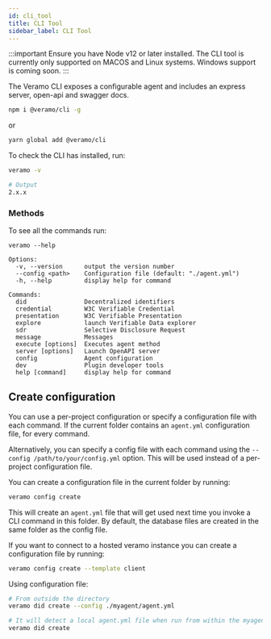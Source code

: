 ```yaml
---
id: cli_tool
title: CLI Tool
sidebar_label: CLI Tool
---
```


:::important
Ensure you have Node v12 or later installed. The CLI tool is currently only supported on MACOS and Linux systems. Windows support is coming soon.
:::

The Veramo CLI exposes a configurable agent and includes an express server, open-api and swagger docs.

```bash
npm i @veramo/cli -g
```

or

```bash
yarn global add @veramo/cli
```

To check the CLI has installed, run:

```bash
veramo -v

# Output
2.x.x
```

### Methods

To see all the commands run:

```
veramo --help

Options:
  -v, --version      output the version number
  --config <path>    Configuration file (default: "./agent.yml")
  -h, --help         display help for command

Commands:
  did                Decentralized identifiers
  credential         W3C Verifiable Credential
  presentation       W3C Verifiable Presentation
  explore            launch Verifiable Data explorer
  sdr                Selective Disclosure Request
  message            Messages
  execute [options]  Executes agent method
  server [options]   Launch OpenAPI server
  config             Agent configuration
  dev                Plugin developer tools
  help [command]     display help for command

```

## Create configuration

You can use a per-project configuration or specify a configuration file with each command.
If the current folder contains an `agent.yml` configuration file, for every command.

Alternatively, you can specify a config file with each command using the `--config /path/to/your/config.yml` option. This will be used instead of a per-project configuration file.

You can create a configuration file in the current folder by running:

```bash
veramo config create
```

This will create an `agent.yml` file that will get used next time you invoke a CLI command in this folder.
By default, the database files are created in the same folder as the config file.

If you want to connect to a hosted veramo instance you can create a configuration file by running:

```bash
veramo config create --template client
```

Using configuration file:

```bash
# From outside the directory
veramo did create --config ./myagent/agent.yml

# It will detect a local agent.yml file when run from within the myagent directory
veramo did create
```
